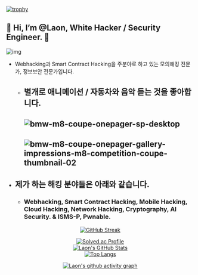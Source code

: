 [![trophy](https://github-profile-trophy.vercel.app/?username=Laonskys&theme=algolia&column=10)](https://github.com/Luon/)

## 💫 Hi, I’m @Laon, White Hacker / Security Engineer. 💫
![img](https://github.com/user-attachments/assets/c4acc5f3-f770-4d9a-9079-7f6ee0eebc35)
- Webhacking과 Smart Contract Hacking을 주분야로 하고 있는 모의해킹 전문가, 정보보안 전문가입니다.
  - 별개로 애니메이션 / 자동차와 음악 듣는 것을 좋아합니다.
    -------------------------------
    ![bmw-m8-coupe-onepager-sp-desktop](https://github.com/user-attachments/assets/aec81e54-34cb-46cb-9082-6298d69ac523)
    ------------------------------------
    ![bmw-m8-coupe-onepager-gallery-impressions-m8-competition-coupe-thumbnail-02](https://github.com/user-attachments/assets/a296ee7c-27cb-42bb-ba3b-1b53e046c101)
    -----------------------------

- ## 제가 하는 해킹 분야들은 아래와 같습니다.

  - ### Webhacking, Smart Contract Hacking, Mobile Hacking, Cloud Hacking, Network Hacking, Cryptography, AI Security. & ISMS-P, Pwnable.
    
<div align = "center">

[![GitHub Streak](https://github-readme-streak-stats.herokuapp.com/?user=Laonskys&theme=holi-theme)](https://git.io/streak-stats)

[![Solved.ac Profile](http://mazassumnida.wtf/api/v2/generate_badge?boj=dsph9245)](https://solved.ac/dsph9245) <br/>
[![Laon's GitHub Stats](https://github-readme-stats.vercel.app/api?username=Laonskys&hide=contribs,prs&show_icons=true&theme=ambient_gradient)](https://github.com/anuraghazra/github-readme-stats)
<br>
[![Top Langs](https://github-readme-stats.vercel.app/api/top-langs/?username=Laonskys&langs_count=10&hide=contribs,prs&show_icons=true&theme=ambient_gradient)](https://github.com/anuraghazra/github-readme-stats)

[![Laon's github activity graph](https://github-readme-activity-graph.vercel.app/graph?username=Laonskys&theme=react-dark&border=true)](https://github.com/ashutosh00710/github-readme-activity-graph)

</div>
